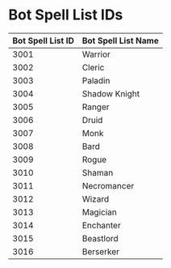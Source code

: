 # Bot Spell List IDs

| Bot Spell List ID | Bot Spell List Name |
| :--- | :--- |
| 3001 | Warrior |
| 3002 | Cleric |
| 3003 | Paladin |
| 3004 | Shadow Knight |
| 3005 | Ranger |
| 3006 | Druid |
| 3007 | Monk |
| 3008 | Bard |
| 3009 | Rogue |
| 3010 | Shaman |
| 3011 | Necromancer |
| 3012 | Wizard |
| 3013 | Magician |
| 3014 | Enchanter |
| 3015 | Beastlord |
| 3016 | Berserker |

